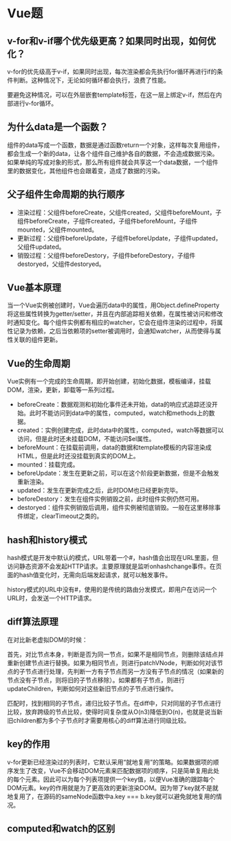 # Vue题

## v-for和v-if哪个优先级更高？如果同时出现，如何优化？

v-for的优先级高于v-if，如果同时出现，每次渲染都会先执行for循环再进行if的条件判断。这种情况下，无论如何循环都会执行，浪费了性能。

要避免这种情况，可以在外层嵌套template标签，在这一层上绑定v-if，然后在内部进行v-for循环。

## 为什么data是一个函数？

组件的data写成一个函数，数据是通过函数return一个对象，这样每次复用组件，都会生成一个新的data，让各个组件自己维护各自的数据，不会造成数据污染。如果单纯的写成对象的形式，那么所有组件就会共享这一个data数据，一个组件里的数据变化，其他组件也会跟着变，造成了数据的污染。

## 父子组件生命周期的执行顺序

+ 渲染过程：父组件beforeCreate，父组件created，父组件beforeMount，子组件beforeCreate，子组件created，子组件beforeMount，子组件mounted，父组件mounted。
+ 更新过程：父组件beforeUpdate，子组件beforeUpdate，子组件updated，父组件updated。
+ 销毁过程：父组件beforeDestory，子组件beforeDestory，子组件destoryed，父组件destoryed。

## Vue基本原理

当一个Vue实例被创建时，Vue会遍历data中的属性，用Object.defineProperty将这些属性转换为getter/setter，并且在内部追踪相关依赖，在属性被访问和修改时通知变化。每个组件实例都有相应的watcher，它会在组件渲染的过程中，将属性记录为依赖，之后当依赖项的setter被调用时，会通知watcher，从而使得与属性关联的组件更新。

## Vue的生命周期

Vue实例有一个完成的生命周期，即开始创建，初始化数据，模板编译，挂载DOM，渲染，更新，卸载等一系列过程。

+ beforeCreate：数据观测和初始化事件还未开始，data的响应式追踪还没开始。此时不能访问到data中的属性，computed，watch和methods上的数据。
+ created：实例创建完成，此时data中的属性，computed，watch等数据可以访问，但是此时还未挂载DOM，不能访问$el属性。
+ beforeMount：在挂载前调用，data的数据和template模板的内容渲染成HTML，但是此时还没挂载到真实的DOM上。
+ mounted：挂载完成。
+ beforeUpdate：发生在更新之前，可以在这个阶段更新数据，但是不会触发重新渲染。
+ updated：发生在更新完成之后，此时DOM也已经更新完毕。
+ beforeDestory：发生在组件实例销毁之前，此时组件实例仍然可用。
+ destoryed：组件实例销毁后调用，组件实例被彻底销毁。一般在这里移除事件绑定，clearTimeout之类的。

## hash和history模式

hash模式是开发中默认的模式，URL带着一个#，hash值会出现在URL里面，但访问静态资源不会发起HTTP请求。主要原理就是监听onhashchange事件。在页面的hash值变化时，无需向后端发起请求，就可以触发事件。

history模式的URL中没有#，使用的是传统的路由分发模式，即用户在访问一个URL时，会发送一个HTTP请求。

## diff算法原理

在对比新老虚拟DOM的时候：

首先，对比节点本身，判断是否为同一节点，如果不是相同节点，则删除该结点并重新创建节点进行替换。如果为相同节点，则进行patchVNode，判断如何对该节点的子节点进行处理，先判断一方有子节点而另一方没有子节点的情况（如果新的节点没有子节点，则将旧的子节点移除）。如果都有子节点，则进行updateChildren，判断如何对这些新旧节点的子节点进行操作。

匹配时，找到相同的子节点，递归比较子节点。在diff中，只对同层的子节点进行比较，放弃跨级的节点比较，使得时间复杂度从O(n3)降低到O(n)，也就是说当新旧children都为多个子节点时才需要用核心的diff算法进行同级比较。

## key的作用

v-for更新已经渲染过的列表时，它默认采用“就地复用”的策略。如果数据项的顺序发生了改变，Vue不会移动DOM元素来匹配数据项的顺序，只是简单复用此处的每个元素。因此可以为每个列表项提供一个key值，以便Vue准确的跟踪每个DOM元素。key的作用就是为了更高效的更新渲染DOM。因为带了key就不是就地复用了，在源码的sameNode函数中a.key === b.key就可以避免就地复用的情况。

## computed和watch的区别









